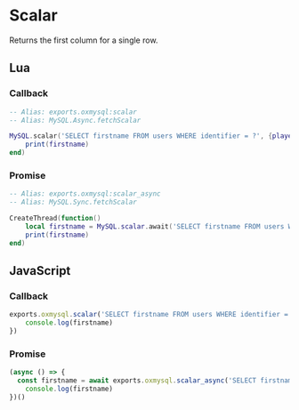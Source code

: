 # Scalar
Returns the first column for a single row.

## Lua

### Callback
```lua
-- Alias: exports.oxmysql:scalar
-- Alias: MySQL.Async.fetchScalar

MySQL.scalar('SELECT firstname FROM users WHERE identifier = ?', {playerIdentifier}, function(firstname)
	print(firstname)
end)
```

### Promise
```lua
-- Alias: exports.oxmysql:scalar_async
-- Alias: MySQL.Sync.fetchScalar

CreateThread(function()
	local firstname = MySQL.scalar.await('SELECT firstname FROM users WHERE identifier = ?', {playerIdentifier})
	print(firstname)
end)
```

## JavaScript

### Callback
```js
exports.oxmysql.scalar('SELECT firstname FROM users WHERE identifier = ?', [playerIdentifier], function(firstname) {
    console.log(firstname)
})
```

### Promise
```js
(async () => {
  const firstname = await exports.oxmysql.scalar_async('SELECT firstname FROM users WHERE identifier = ?', [playerIdentifier]) {
    console.log(firstname)
})()
```
